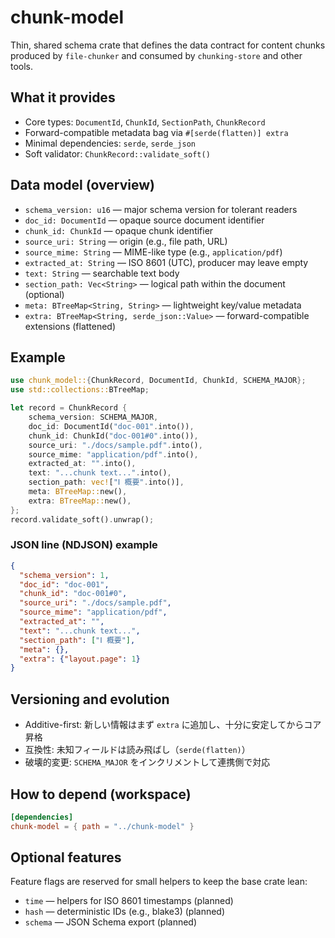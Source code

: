 # chunk-model

Thin, shared schema crate that defines the data contract for content chunks produced by `file-chunker` and consumed by `chunking-store` and other tools.

## What it provides

- Core types: `DocumentId`, `ChunkId`, `SectionPath`, `ChunkRecord`
- Forward-compatible metadata bag via `#[serde(flatten)] extra`
- Minimal dependencies: `serde`, `serde_json`
- Soft validator: `ChunkRecord::validate_soft()`

## Data model (overview)

- `schema_version: u16` — major schema version for tolerant readers
- `doc_id: DocumentId` — opaque source document identifier
- `chunk_id: ChunkId` — opaque chunk identifier
- `source_uri: String` — origin (e.g., file path, URL)
- `source_mime: String` — MIME-like type (e.g., `application/pdf`)
- `extracted_at: String` — ISO 8601 (UTC), producer may leave empty
- `text: String` — searchable text body
- `section_path: Vec<String>` — logical path within the document (optional)
- `meta: BTreeMap<String, String>` — lightweight key/value metadata
- `extra: BTreeMap<String, serde_json::Value>` — forward-compatible extensions (flattened)

## Example

```rust
use chunk_model::{ChunkRecord, DocumentId, ChunkId, SCHEMA_MAJOR};
use std::collections::BTreeMap;

let record = ChunkRecord {
    schema_version: SCHEMA_MAJOR,
    doc_id: DocumentId("doc-001".into()),
    chunk_id: ChunkId("doc-001#0".into()),
    source_uri: "./docs/sample.pdf".into(),
    source_mime: "application/pdf".into(),
    extracted_at: "".into(),
    text: "...chunk text...".into(),
    section_path: vec!["Ⅰ 概要".into()],
    meta: BTreeMap::new(),
    extra: BTreeMap::new(),
};
record.validate_soft().unwrap();
```

### JSON line (NDJSON) example

```json
{
  "schema_version": 1,
  "doc_id": "doc-001",
  "chunk_id": "doc-001#0",
  "source_uri": "./docs/sample.pdf",
  "source_mime": "application/pdf",
  "extracted_at": "",
  "text": "...chunk text...",
  "section_path": ["Ⅰ 概要"],
  "meta": {},
  "extra": {"layout.page": 1}
}
```

## Versioning and evolution

- Additive-first: 新しい情報はまず `extra` に追加し、十分に安定してからコア昇格
- 互換性: 未知フィールドは読み飛ばし（`serde(flatten)`）
- 破壊的変更: `SCHEMA_MAJOR` をインクリメントして連携側で対応

## How to depend (workspace)

```toml
[dependencies]
chunk-model = { path = "../chunk-model" }
```

## Optional features

Feature flags are reserved for small helpers to keep the base crate lean:

- `time` — helpers for ISO 8601 timestamps (planned)
- `hash` — deterministic IDs (e.g., blake3) (planned)
- `schema` — JSON Schema export (planned)

